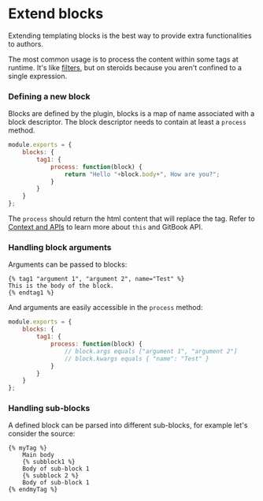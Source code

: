 # Extend blocks

Extending templating blocks is the best way to provide extra functionalities to authors.

The most common usage is to process the content within some tags at runtime. It's like [filters](./filters.md), but on steroids because you aren't confined to a single expression.

### Defining a new block

Blocks are defined by the plugin, blocks is a map of name associated with a block descriptor. The block descriptor needs to contain at least a `process` method.

```js
module.exports = {
    blocks: {
        tag1: {
            process: function(block) {
                return "Hello "+block.body+", How are you?";
            }
        }
    }
};
```

The `process` should return the html content that will replace the tag. Refer to [Context and APIs](./api.md) to learn more about `this` and GitBook API.

### Handling block arguments

Arguments can be passed to blocks:

```
{% tag1 "argument 1", "argument 2", name="Test" %}
This is the body of the block.
{% endtag1 %}
```

And arguments are easily accessible in the `process` method:

```js
module.exports = {
    blocks: {
        tag1: {
            process: function(block) {
                // block.args equals ["argument 1", "argument 2"]
                // block.kwargs equals { "name": "Test" }
            }
        }
    }
};
```

### Handling sub-blocks

A defined block can be parsed into different sub-blocks, for example let's consider the source:

```
{% myTag %}
    Main body
    {% subblock1 %}
    Body of sub-block 1
    {% subblock 2 %}
    Body of sub-block 1
{% endmyTag %}
```
